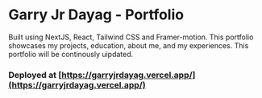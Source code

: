 # Garry Jr Dayag - Portfolio
Built using NextJS, React, Tailwind CSS and Framer-motion. This portfolio showcases my projects, education, about me, and my experiences. This portfolio will be continously uipdated.

### Deployed at [https://garryjrdayag.vercel.app/](https://garryjrdayag.vercel.app/)
